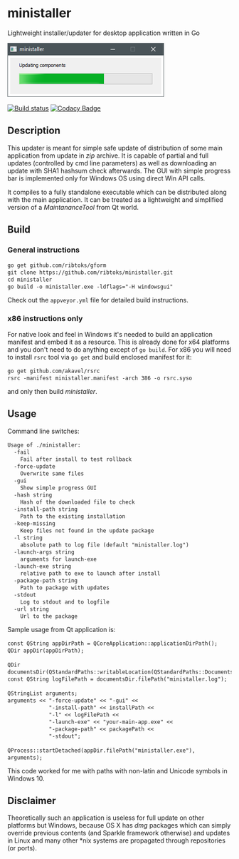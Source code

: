 # ministaller
Lightweight installer/updater for desktop application written in Go

![alt tag](https://raw.githubusercontent.com/Ribtoks/ministaller/master/ministaller.png)

[![Build status](https://ci.appveyor.com/api/projects/status/n32q1fas77p0r90j/branch/master?svg=true)](https://ci.appveyor.com/project/Ribtoks/ministaller/branch/master)
[![Codacy Badge](https://api.codacy.com/project/badge/Grade/8636089d05bf4d9dbaa49cd8499f4326)](https://www.codacy.com/app/ribtoks/ministaller)

## Description

This updater is meant for simple safe update of distribution of some main application from update in _zip_ archive. It is capable of partial and full updates (controlled by cmd line parameters) as well as downloading an update with SHA1 hashsum check afterwards. The GUI with simple progress bar is implemented only for Windows OS using direct Win API calls.

It compiles to a fully standalone executable which can be distributed along with the main application. It can be treated as a lightweight and simplified version of a _MaintananceTool_ from Qt world.

## Build

### General instructions

    go get github.com/ribtoks/gform
    git clone https://github.com/ribtoks/ministaller.git
    cd ministaller
    go build -o ministaller.exe -ldflags="-H windowsgui"
    
Check out the `appveyor.yml` file for detailed build instructions.

### x86 instructions only

For native look and feel in Windows it's needed to build an application manifest and embed it as a resource. This is already done for x64 platforms and you don't need to do anything except of `go build`. For x86 you will need to install `rsrc` tool via `go get` and build enclosed manifest for it:

    go get github.com/akavel/rsrc
    rsrc -manifest ministaller.manifest -arch 386 -o rsrc.syso
    
and only then build _ministaller_.

## Usage

Command line switches:

    Usage of ./ministaller:
      -fail
        Fail after install to test rollback
      -force-update
        Overwrite same files
      -gui
        Show simple progress GUI
      -hash string
        Hash of the downloaded file to check
      -install-path string
        Path to the existing installation
      -keep-missing
        Keep files not found in the update package
      -l string
        absolute path to log file (default "ministaller.log")
      -launch-args string
        arguments for launch-exe
      -launch-exe string
        relative path to exe to launch after install
      -package-path string
        Path to package with updates
      -stdout
        Log to stdout and to logfile
      -url string
        Url to the package

Sample usage from Qt application is:

    const QString appDirPath = QCoreApplication::applicationDirPath();
    QDir appDir(appDirPath);
    
    QDir documentsDir(QStandardPaths::writableLocation(QStandardPaths::DocumentsLocation));
    const QString logFilePath = documentsDir.filePath("ministaller.log");

    QStringList arguments;
    arguments << "-force-update" << "-gui" <<
                 "-install-path" << installPath <<
                 "-l" << logFilePath <<
                 "-launch-exe" << "your-main-app.exe" <<
                 "-package-path" << packagePath <<
                 "-stdout";

    QProcess::startDetached(appDir.filePath("ministaller.exe"), arguments);
    
This code worked for me with paths with non-latin and Unicode symbols in Windows 10.
    
## Disclaimer

Theoretically such an application is useless for full update on other platforms but Windows, because OS X has _dmg_ packages which can simply override previous contents (and Sparkle framework otherwise) and updates in Linux and many other \*nix systems are propagated through repositories (or ports).
